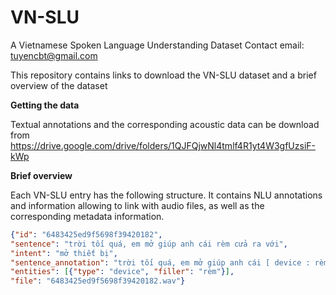 # VN-SLU
A Vietnamese Spoken Language Understanding Dataset
Contact email: tuyencbt@gmail.com

This repository contains links to download the VN-SLU dataset and a brief overview of the dataset

**Getting the data** 

Textual annotations and the corresponding acoustic data can be download from https://drive.google.com/drive/folders/1QJFQjwNl4tmlf4R1yt4W3gfUzsiF-kWp 

**Brief overview** 

Each VN-SLU entry has the following structure. It contains NLU annotations and information allowing to link with audio files, as well as the corresponding metadata information.

```json
{"id": "6483425ed9f5698f39420182",
"sentence": "trời tối quá, em mở giúp anh cái rèm cửa ra với",
"intent": "mở thiết bị",
"sentence_annotation": "trời tối quá, em mở giúp anh cái [ device : rèm ] cửa ra với",
"entities": [{"type": "device", "filler": "rèm"}],
"file": "6483425ed9f5698f39420182.wav"}